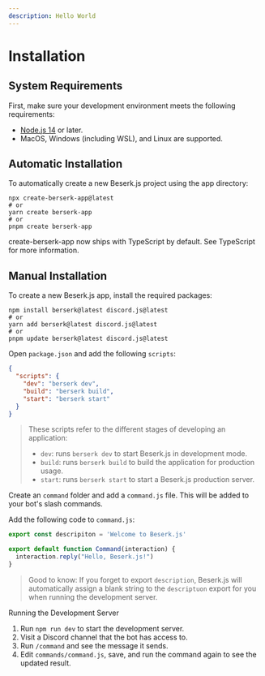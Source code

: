 ```yaml
---
description: Hello World
---
```


# Installation

## System Requirements

First, make sure your development environment meets the following requirements:

- [Node.js 14](https://nodejs.org/) or later.
- MacOS, Windows (including WSL), and Linux are supported.

## Automatic Installation

To automatically create a new Beserk.js project using the app directory:

```bash:Terminal
npx create-berserk-app@latest
# or
yarn create berserk-app
# or
pnpm create berserk-app
```

create-berserk-app now ships with TypeScript by default. See TypeScript for more information.

## Manual Installation

To create a new Beserk.js app, install the required packages:

```bash:Terminal
npm install berserk@latest discord.js@latest
# or
yarn add berserk@latest discord.js@latest
# or
pnpm update berserk@latest discord.js@latest
```

Open `package.json` and add the following `scripts`:

```json:package.json
{
  "scripts": {
    "dev": "berserk dev",
    "build": "berserk build",
    "start": "berserk start"
  }
}
```

> These scripts refer to the different stages of developing an application:
>
> - `dev`: runs `berserk dev` to start Beserk.js in development mode.
> - `build`: runs `berserk build` to build the application for production usage.
> - `start`: runs `berserk start` to start a Beserk.js production server.

Create an `command` folder and add a `command.js` file. This will be added to your bot's slash commands.

Add the following code to `command.js`:

```js:commands/command.js
export const descripiton = 'Welcome to Beserk.js'

export default function Command(interaction) {
  interaction.reply("Hello, Beserk.js!")
}
```

> Good to know: If you forget to export `description`, Beserk.js will automatically assign a blank string to the `descriptuon` export for you when running the development server.

Running the Development Server

1. Run `npm run dev` to start the development server.
2. Visit a Discord channel that the bot has access to.
3. Run `/command` and see the message it sends.
4. Edit `commands/command.js`, save, and run the command again to see the updated result.
